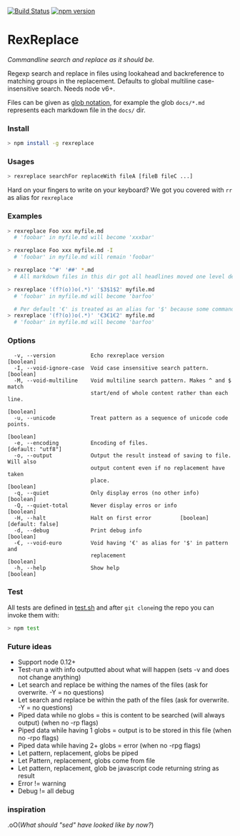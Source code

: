 [![Build Status](https://travis-ci.org/mathiasrw/rexreplace.svg?branch=master)](https://travis-ci.org/mathiasrw/rexreplace)
[![npm version](https://badge.fury.io/js/rexreplace.svg)](https://www.npmjs.com/package/rexreplace)

# RexReplace

_Commandline search and replace as it should be._

Regexp search and replace in files using lookahead and
backreference to matching groups in the replacement. 
Defaults to global multiline case-insensitive search. 
Needs node v6+.

Files can be given as [glob notation](https://www.tcl.tk/man/tcl8.5/tutorial/Tcl16a.html), for example the glob `docs/*.md` represents each markdown file in the `docs/` dir. 

### Install
```bash
> npm install -g rexreplace
```
 
### Usages 
```bash
> rexreplace searchFor replaceWith fileA [fileB fileC ...]
```

Hard on your fingers to write on your keyboard? We got you covered with `rr` as alias for `rexreplace`



### Examples
```bash
> rexreplace Foo xxx myfile.md     
  # 'foobar' in myfile.md will become 'xxxbar'

> rexreplace Foo xxx myfile.md -I     
  # 'foobar' in myfile.md will remain 'foobar'

> rexreplace '^#' '##' *.md      
  # All markdown files in this dir got all headlines moved one level deeper

> rexreplace '(f?(o))o(.*)' '$3$1$2' myfile.md 
  # 'foobar' in myfile.md will become 'barfoo'

  # Per default '€' is treated as an alias for '$' because some commandline tools have a special relationship with with the `$` char. Your can escape your way out of this old love story but it often popup in unexpected ways. 
> rexreplace '(f?(o))o(.*)' '€3€1€2' myfile.md  
  # 'foobar' in myfile.md will become 'barfoo'

```


### Options
```
  -v, --version           Echo rexreplace version                      [boolean]
  -I, --void-ignore-case  Void case insensitive search pattern.        [boolean]
  -M, --void-multiline    Void multiline search pattern. Makes ^ and $ match
                          start/end of whole content rather than each line.
                                                                       [boolean]
  -u, --unicode           Treat pattern as a sequence of unicode code points.
                                                                       [boolean]
  -e, --encoding          Encoding of files.                   [default: "utf8"]
  -o, --output            Output the result instead of saving to file. Will also
                          output content even if no replacement have taken
                          place.                                       [boolean]
  -q, --quiet             Only display erros (no other info)           [boolean]
  -Q, --quiet-total       Never display erros or info                  [boolean]
  -H, --halt              Halt on first error         [boolean] [default: false]
  -d, --debug             Print debug info                             [boolean]
  -€, --void-euro         Void having '€' as alias for '$' in pattern and
                          replacement                                  [boolean]
  -h, --help              Show help                                    [boolean]
```

### Test 
All tests are defined in [test.sh](https://github.com/mathiasrw/rexreplace/blob/master/test.sh) and after `git clone`ing the repo you can invoke them with:

```bash
> npm test
```

### Future ideas
- Support node 0.12+
- Test-run a with info outputted about what will happen (sets -v and does not change anything)
- Let search and replace be withing the names of the files (ask for overwrite. -Y = no questions)
- Let search and replace be within the path of the files (ask for overwrite. -Y = no questions)
- Piped data while no globs = this is content to be searched (will always output) (when no -rp flags)
- Piped data while having 1 globs = output is to be stored in this file (when no -rpo flags)
- Piped data while having 2+ globs = error (when no -rpg flags)
- Let pattern, replacement, globs be piped
- Let Pattern, replacement, globs come from file
- Let pattern, replacement, glob be javascript code returning string as result
- Error != warning
- Debug != all debug


### inspiration

.oO(_What should "sed" have looked like by now?_)

